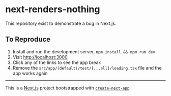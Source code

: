 # next-renders-nothing

This repository exist to demonstrate a bug in Next.js.

## To Reproduce

1. Install and run the development server, `npm install && npm run dev`
1. Visit [http://localhost:3000](http://localhost:3000)
1. Click any of the links to see the app break
1. Remove the `src/app/(default)/test/[...all]/loading.tsx` file and the app works again

---

This is a [Next.js](https://nextjs.org/) project bootstrapped with [`create-next-app`](https://github.com/vercel/next.js/tree/canary/packages/create-next-app).
